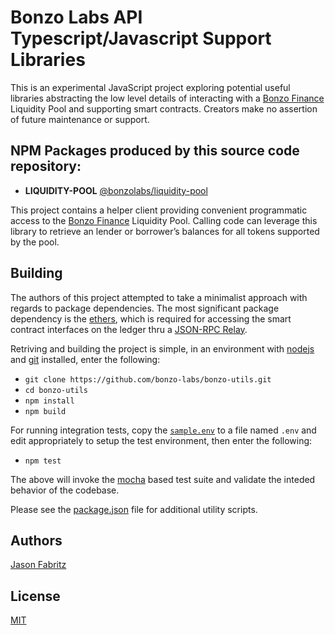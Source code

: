 # Bonzo Labs API Typescript/Javascript Support Libraries

This is an experimental JavaScript project exploring potential useful libraries abstracting the low level details of interacting with a [Bonzo Finance](https://bonzo.finance/) Liquidity Pool and supporting smart contracts. Creators make no assertion of future maintenance or support. 

## NPM Packages produced by this source code repository:

* **LIQUIDITY-POOL** [@bonzolabs/liquidity-pool](./packages/liquidity-pool/README.md)

This project contains a helper client providing convenient programmatic access to the [Bonzo Finance](https://bonzo.finance/) Liquidity Pool.  Calling code can leverage this library to retrieve an lender or borrower’s balances for all tokens supported by the pool.

## Building

The authors of this project attempted to take a minimalist approach with regards to package dependencies.  The most significant package dependency is the [ethers](https://docs.ethers.org/v5/), which is required for accessing the smart contract interfaces on the ledger thru a [JSON-RPC Relay](https://docs.hedera.com/hedera/core-concepts/smart-contracts/deploying-smart-contracts/json-rpc-relay).

Retriving and building the project is simple, in an environment with [nodejs](https://nodejs.org/en) and [git](https://git-scm.com/) installed, enter the following:

* `git clone https://github.com/bonzo-labs/bonzo-utils.git`
* `cd bonzo-utils`
* `npm install`
* `npm build`

For running integration tests, copy the [`sample.env`](/sample.env) to a file named `.env` and edit appropriately to setup the test environment, then enter the following:

* `npm test`

The above will invoke the [mocha](https://mochajs.org/) based test suite and validate the inteded behavior of the codebase.

Please see the [package.json](/package.json) file for additional utility scripts.

## Authors

[Jason Fabritz](mailto:jason@bonzo.finance)

## License

[MIT](/LICENSE)
